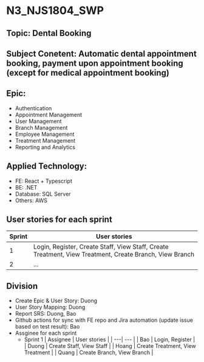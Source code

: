 ﻿# N3_NJS1804_SWP

## Topic: Dental Booking

## Subject Conetent: Automatic dental appointment booking, payment upon appointment booking (except for medical appointment booking)

## Epic:
- Authentication
- Appointment Management
- User Management
- Branch Management
- Employee Management
- Treatment Management
- Reporting and Analytics

## Applied Technology:
- FE: React + Typescript
- BE: .NET
- Database: SQL Server
- Others: AWS

## User stories for each sprint
| Sprint  | User stories |
| ---| --- |
| 1  | Login, Register, Create Staff, View Staff, Create Treatment, View Treatment, Create Branch, View Branch  |
| 2  | ...  |

## Division
- Create Epic & User Story: Duong
- User Story Mapping: Duong
- Report SRS: Duong, Bao
- Github actions for sync with FE repo and Jira automation (update issue based on test result): Bao
- Assginee for each sprint
  - Sprint 1
    | Assignee  | User stories |
    | ---| --- |
    | Bao  | Login, Register  |
    | Duong | Create Staff, View Staff  |
    | Hoang | Create Treatment, View Treatment  |
    | Quang | Create Branch, View Branch  |
